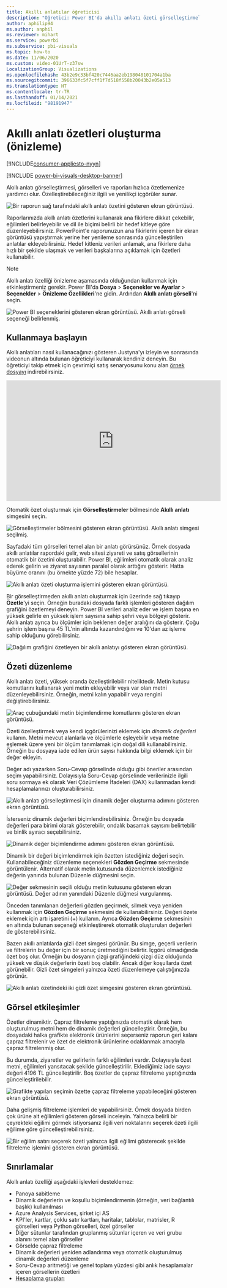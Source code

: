 ```yaml
---
title: Akıllı anlatılar öğreticisi
description: "Öğretici: Power BI'da akıllı anlatı özeti görselleştirmeleri oluşturma"
author: aphilip94
ms.author: anphil
ms.reviewer: mihart
ms.service: powerbi
ms.subservice: pbi-visuals
ms.topic: how-to
ms.date: 11/06/2020
ms.custom: video-01UrT-z37sw
LocalizationGroup: Visualizations
ms.openlocfilehash: 43b2e9c33bf420c7446aa2eb198048101704a1ba
ms.sourcegitcommit: 396633fc5f7cff1f7d518f558b20043b2e05a513
ms.translationtype: HT
ms.contentlocale: tr-TR
ms.lasthandoff: 01/14/2021
ms.locfileid: "98191947"
---
```

# <a name="create-smart-narrative-summaries-preview"></a>Akıllı anlatı özetleri oluşturma (önizleme)

[!INCLUDE[consumer-appliesto-nyyn](../includes/consumer-appliesto-nyyn.md)]    

[!INCLUDE [power-bi-visuals-desktop-banner](../includes/power-bi-visuals-desktop-banner.md)]

Akıllı anlatı görselleştirmesi, görselleri ve raporları hızlıca özetlemenize yardımcı olur. Özelleştirebileceğiniz ilgili ve yenilikçi içgörüler sunar.

![Bir raporun sağ tarafındaki akıllı anlatı özetini gösteren ekran görüntüsü.](media/power-bi-visualization-smart-narratives/1.png)

Raporlarınızda akıllı anlatı özetlerini kullanarak ana fikirlere dikkat çekebilir, eğilimleri belirleyebilir ve dil ile biçimi belirli bir hedef kitleye göre düzenleyebilirsiniz. PowerPoint'e raporunuzun ana fikirlerini içeren bir ekran görüntüsü yapıştırmak yerine her yenileme sonrasında güncelleştirilen anlatılar ekleyebilirsiniz. Hedef kitleniz verileri anlamak, ana fikirlere daha hızlı bir şekilde ulaşmak ve verileri başkalarına açıklamak için özetleri kullanabilir.

>[!NOTE]
> Akıllı anlatı özelliği önizleme aşamasında olduğundan kullanmak için etkinleştirmeniz gerekir. Power BI'da **Dosya** > **Seçenekler ve Ayarlar** > **Seçenekler** > **Önizleme Özellikleri**'ne gidin. Ardından **Akıllı anlatı görseli**'ni seçin.
>
>![Power BI seçeneklerini gösteren ekran görüntüsü. Akıllı anlatı görseli seçeneği belirlenmiş.](media/power-bi-visualization-smart-narratives/2.png)



## <a name="get-started"></a>Kullanmaya başlayın 
Akıllı anlatıları nasıl kullanacağınızı gösteren Justyna'yı izleyin ve sonrasında videonun altında bulunan öğreticiyi kullanarak kendiniz deneyin.  Bu öğreticiyi takip etmek için çevrimiçi satış senaryosunu konu alan [örnek dosyayı](https://github.com/microsoft/powerbi-desktop-samples/blob/main/Monthly%20Desktop%20Blog%20Samples/2020/2020SU09%20Blog%20Demo%20-%20September.pbix) indirebilirsiniz.

<iframe width="560" height="315" src="https://www.youtube.com/embed/01UrT-z37sw" frameborder="0" allow="accelerometer; autoplay; clipboard-write; encrypted-media; gyroscope; picture-in-picture" allowfullscreen></iframe>

Otomatik özet oluşturmak için **Görselleştirmeler** bölmesinde **Akıllı anlatı** simgesini seçin.

![Görselleştirmeler bölmesini gösteren ekran görüntüsü. Akıllı anlatı simgesi seçilmiş.](media/power-bi-visualization-smart-narratives/3.png)

Sayfadaki tüm görselleri temel alan bir anlatı görürsünüz. Örnek dosyada akıllı anlatılar rapordaki gelir, web sitesi ziyareti ve satış görsellerinin otomatik bir özetini oluşturabilir. Power BI, eğilimleri otomatik olarak analiz ederek gelirin ve ziyaret sayısının paralel olarak arttığını gösterir. Hatta büyüme oranını (bu örnekte yüzde 72) bile hesaplar.
 
![Akıllı anlatı özeti oluşturma işlemini gösteren ekran görüntüsü.](media/power-bi-visualization-smart-narratives/4.gif)
 
Bir görselleştirmeden akıllı anlatı oluşturmak için üzerinde sağ tıkayıp **Özetle**'yi seçin. Örneğin buradaki dosyada farklı işlemleri gösteren dağılım grafiğini özetlemeyi deneyin. Power BI verileri analiz eder ve işlem başına en yüksek gelirle en yüksek işlem sayısına sahip şehri veya bölgeyi gösterir. Akıllı anlatı ayrıca bu ölçümler için beklenen değer aralığını da gösterir. Çoğu şehrin işlem başına 45 TL'nin altında kazandırdığını ve 10'dan az işleme sahip olduğunu görebilirsiniz.
 
  
![Dağılım grafiğini özetleyen bir akıllı anlatıyı gösteren ekran görüntüsü.](media/power-bi-visualization-smart-narratives/5.gif)
 
## <a name="edit-the-summary"></a>Özeti düzenleme
 
Akıllı anlatı özeti, yüksek oranda özelleştirilebilir niteliktedir. Metin kutusu komutlarını kullanarak yeni metin ekleyebilir veya var olan metni düzenleyebilirsiniz. Örneğin, metni kalın yapabilir veya rengini değiştirebilirsiniz.
 
![Araç çubuğundaki metin biçimlendirme komutlarını gösteren ekran görüntüsü.](media/power-bi-visualization-smart-narratives/6.png)
  
Özeti özelleştirmek veya kendi içgörülerinizi eklemek için *dinamik değerleri* kullanın. Metni mevcut alanlarla ve ölçümlerle eşleyebilir veya metne eşlemek üzere yeni bir ölçüm tanımlamak için doğal dili kullanabilirsiniz. Örneğin bu dosyaya iade edilen ürün sayısı hakkında bilgi eklemek için bir değer ekleyin. 

Değer adı yazarken Soru-Cevap görselinde olduğu gibi öneriler arasından seçim yapabilirsiniz. Dolayısıyla Soru-Cevap görselinde verilerinizle ilgili soru sormaya ek olarak Veri Çözümleme İfadeleri (DAX) kullanmadan kendi hesaplamalarınızı oluşturabilirsiniz. 
  
![Akıllı anlatı görselleştirmesi için dinamik değer oluşturma adımını gösteren ekran görüntüsü.](media/power-bi-visualization-smart-narratives/7.gif)
  
İsterseniz dinamik değerleri biçimlendirebilirsiniz. Örneğin bu dosyada değerleri para birimi olarak gösterebilir, ondalık basamak sayısını belirtebilir ve binlik ayıracı seçebilirsiniz. 
   
![Dinamik değer biçimlendirme adımını gösteren ekran görüntüsü.](media/power-bi-visualization-smart-narratives/8.gif)
   
Dinamik bir değeri biçimlendirmek için özetten istediğiniz değeri seçin. Kullanabileceğiniz düzenleme seçenekleri **Gözden Geçirme** sekmesinde görüntülenir. Alternatif olarak metin kutusunda düzenlemek istediğiniz değerin yanında bulunan Düzenle düğmesini seçin. 
   
![Değer sekmesinin seçili olduğu metin kutusunu gösteren ekran görüntüsü. Değer adının yanındaki Düzenle düğmesi vurgulanmış.](media/power-bi-visualization-smart-narratives/9.png)
   
Önceden tanımlanan değerleri gözden geçirmek, silmek veya yeniden kullanmak için **Gözden Geçirme** sekmesini de kullanabilirsiniz. Değeri özete eklemek için artı işaretini (+) kullanın. Ayrıca **Gözden Geçirme** sekmesinin en altında bulunan seçeneği etkinleştirerek otomatik oluşturulan değerleri de gösterebilirsiniz.

Bazen akıllı anlatılarda gizli özet simgesi görünür. Bu simge, geçerli verilerin ve filtrelerin bu değer için bir sonuç üretmediğini belirtir. İçgörü olmadığında özet boş olur. Örneğin bu dosyanın çizgi grafiğindeki çizgi düz olduğunda yüksek ve düşük değerlerin özeti boş olabilir. Ancak diğer koşullarda özet görünebilir. Gizli özet simgeleri yalnızca özeti düzenlemeye çalıştığınızda görünür.


![Akıllı anlatı özetindeki iki gizli özet simgesini gösteren ekran görüntüsü.](media/power-bi-visualization-smart-narratives/10.png)
   
## <a name="visual-interactions"></a>Görsel etkileşimler
Özetler dinamiktir. Çapraz filtreleme yaptığınızda otomatik olarak hem oluşturulmuş metni hem de dinamik değerleri güncelleştirir. Örneğin, bu dosyadaki halka grafikte elektronik ürünlerini seçerseniz raporun geri kalanı çapraz filtrelenir ve özet de elektronik ürünlerine odaklanmak amacıyla çapraz filtrelenmiş olur.  

Bu durumda, ziyaretler ve gelirlerin farklı eğilimleri vardır. Dolayısıyla özet metni, eğilimleri yansıtacak şekilde güncelleştirilir. Eklediğimiz iade sayısı değeri 4196 TL güncelleştirilir. Boş özetler de çapraz filtreleme yaptığınızda güncelleştirilebilir.
   
![Grafikte yapılan seçimin özette çapraz filtreleme yapabileceğini gösteren ekran görüntüsü.](media/power-bi-visualization-smart-narratives/11.gif)
   
Daha gelişmiş filtreleme işlemleri de yapabilirsiniz. Örnek dosyada birden çok ürüne ait eğilimleri gösteren görseli inceleyin. Yalnızca belirli bir çeyrekteki eğilimi görmek istiyorsanız ilgili veri noktalarını seçerek özeti ilgili eğilime göre güncelleştirebilirsiniz.
   
![Bir eğilim satırı seçerek özeti yalnızca ilgili eğilimi gösterecek şekilde filtreleme işlemini gösteren ekran görüntüsü.](media/power-bi-visualization-smart-narratives/12.gif)
   
## <a name="limitations"></a>Sınırlamalar

Akıllı anlatı özelliği aşağıdaki işlevleri desteklemez:
- Panoya sabitleme 
- Dinamik değerlerin ve koşullu biçimlendirmenin (örneğin, veri bağlantılı başlık) kullanılması
- Azure Analysis Services, şirket içi AS
- KPI'ler, kartlar, çoklu satır kartları, haritalar, tablolar, matrisler, R görselleri veya Python görselleri, özel görseller 
- Diğer sütunlar tarafından gruplanmış sütunlar içeren ve veri grubu alanını temel alan görseller 
- Görselde çapraz filtreleme
- Dinamik değerleri yeniden adlandırma veya otomatik oluşturulmuş dinamik değerleri düzenleme
- Soru-Cevap aritmetiği ve genel toplam yüzdesi gibi anlık hesaplamalar içeren görsellerin özetleri 
- [Hesaplama grupları](/analysis-services/tabular-models/calculation-groups)
   

